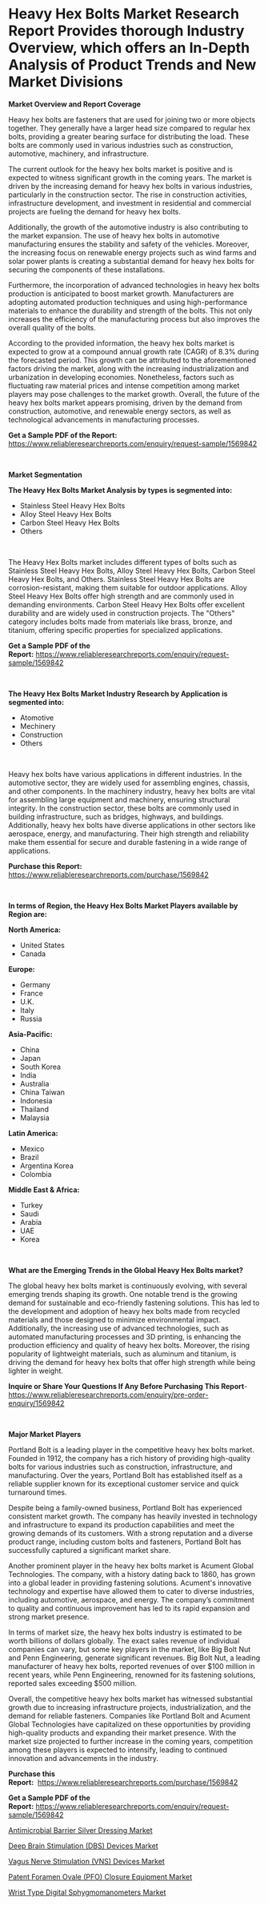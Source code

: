 <p><h1>Heavy Hex Bolts Market Research Report Provides thorough Industry Overview, which offers an In-Depth Analysis of Product Trends and New Market Divisions</h1></p><p><strong>Market Overview and Report Coverage</strong></p>
<p><p>Heavy hex bolts are fasteners that are used for joining two or more objects together. They generally have a larger head size compared to regular hex bolts, providing a greater bearing surface for distributing the load. These bolts are commonly used in various industries such as construction, automotive, machinery, and infrastructure.</p><p>The current outlook for the heavy hex bolts market is positive and is expected to witness significant growth in the coming years. The market is driven by the increasing demand for heavy hex bolts in various industries, particularly in the construction sector. The rise in construction activities, infrastructure development, and investment in residential and commercial projects are fueling the demand for heavy hex bolts.</p><p>Additionally, the growth of the automotive industry is also contributing to the market expansion. The use of heavy hex bolts in automotive manufacturing ensures the stability and safety of the vehicles. Moreover, the increasing focus on renewable energy projects such as wind farms and solar power plants is creating a substantial demand for heavy hex bolts for securing the components of these installations.</p><p>Furthermore, the incorporation of advanced technologies in heavy hex bolts production is anticipated to boost market growth. Manufacturers are adopting automated production techniques and using high-performance materials to enhance the durability and strength of the bolts. This not only increases the efficiency of the manufacturing process but also improves the overall quality of the bolts.</p><p>According to the provided information, the heavy hex bolts market is expected to grow at a compound annual growth rate (CAGR) of 8.3% during the forecasted period. This growth can be attributed to the aforementioned factors driving the market, along with the increasing industrialization and urbanization in developing economies. Nonetheless, factors such as fluctuating raw material prices and intense competition among market players may pose challenges to the market growth. Overall, the future of the heavy hex bolts market appears promising, driven by the demand from construction, automotive, and renewable energy sectors, as well as technological advancements in manufacturing processes.</p></p>
<p><strong>Get a Sample PDF of the Report:</strong> <a href="https://www.reliableresearchreports.com/enquiry/request-sample/1569842">https://www.reliableresearchreports.com/enquiry/request-sample/1569842</a></p>
<p>&nbsp;</p>
<p><strong>Market Segmentation</strong></p>
<p><strong>The Heavy Hex Bolts Market Analysis by types is segmented into:</strong></p>
<p><ul><li>Stainless Steel Heavy Hex Bolts</li><li>Alloy Steel Heavy Hex Bolts</li><li>Carbon Steel Heavy Hex Bolts</li><li>Others</li></ul></p>
<p>&nbsp;</p>
<p><p>The Heavy Hex Bolts market includes different types of bolts such as Stainless Steel Heavy Hex Bolts, Alloy Steel Heavy Hex Bolts, Carbon Steel Heavy Hex Bolts, and Others. Stainless Steel Heavy Hex Bolts are corrosion-resistant, making them suitable for outdoor applications. Alloy Steel Heavy Hex Bolts offer high strength and are commonly used in demanding environments. Carbon Steel Heavy Hex Bolts offer excellent durability and are widely used in construction projects. The "Others" category includes bolts made from materials like brass, bronze, and titanium, offering specific properties for specialized applications.</p></p>
<p><strong>Get a Sample PDF of the Report:</strong>&nbsp;<a href="https://www.reliableresearchreports.com/enquiry/request-sample/1569842">https://www.reliableresearchreports.com/enquiry/request-sample/1569842</a></p>
<p>&nbsp;</p>
<p><strong>The Heavy Hex Bolts Market Industry Research by Application is segmented into:</strong></p>
<p><ul><li>Atomotive</li><li>Mechinery</li><li>Construction</li><li>Others</li></ul></p>
<p>&nbsp;</p>
<p><p>Heavy hex bolts have various applications in different industries. In the automotive sector, they are widely used for assembling engines, chassis, and other components. In the machinery industry, heavy hex bolts are vital for assembling large equipment and machinery, ensuring structural integrity. In the construction sector, these bolts are commonly used in building infrastructure, such as bridges, highways, and buildings. Additionally, heavy hex bolts have diverse applications in other sectors like aerospace, energy, and manufacturing. Their high strength and reliability make them essential for secure and durable fastening in a wide range of applications.</p></p>
<p><strong>Purchase this Report:</strong>&nbsp; <a href="https://www.reliableresearchreports.com/purchase/1569842">https://www.reliableresearchreports.com/purchase/1569842</a></p>
<p>&nbsp;</p>
<p><strong>In terms of Region, the Heavy Hex Bolts Market Players available by Region are:</strong></p>
<p>
    <p> <strong> North America: </strong>
        <ul>
            <li>United States</li>
            <li>Canada</li>
        </ul>
        </p> 
    <p> <strong> Europe: </strong>
        <ul>
            <li>Germany</li>
            <li>France</li>
            <li>U.K.</li>
            <li>Italy</li>
            <li>Russia</li>
        </ul>
        </p> 
    <p> <strong> Asia-Pacific: </strong>
        <ul>
            <li>China</li>
            <li>Japan</li>
            <li>South Korea</li>
            <li>India</li>
            <li>Australia</li>
            <li>China Taiwan</li>
            <li>Indonesia</li>
            <li>Thailand</li>
            <li>Malaysia</li>
        </ul>
        </p> 
    <p> <strong> Latin America: </strong>
        <ul>
            <li>Mexico</li>
            <li>Brazil</li>
            <li>Argentina Korea</li>
            <li>Colombia</li>
        </ul>
        </p> 
    <p> <strong> Middle East & Africa: </strong>
        <ul>
            <li>Turkey</li>
            <li>Saudi</li>
            <li>Arabia</li>
            <li>UAE</li>
            <li>Korea</li>
        </ul>
    </p>
    </p>
<p>&nbsp;</p>
<p><strong>What are the Emerging Trends in the Global Heavy Hex Bolts market?</strong></p>
<p><p>The global heavy hex bolts market is continuously evolving, with several emerging trends shaping its growth. One notable trend is the growing demand for sustainable and eco-friendly fastening solutions. This has led to the development and adoption of heavy hex bolts made from recycled materials and those designed to minimize environmental impact. Additionally, the increasing use of advanced technologies, such as automated manufacturing processes and 3D printing, is enhancing the production efficiency and quality of heavy hex bolts. Moreover, the rising popularity of lightweight materials, such as aluminum and titanium, is driving the demand for heavy hex bolts that offer high strength while being lighter in weight.</p></p>
<p><strong>Inquire or Share Your Questions If Any Before Purchasing This Report</strong>- <a href="https://www.reliableresearchreports.com/enquiry/pre-order-enquiry/1569842">https://www.reliableresearchreports.com/enquiry/pre-order-enquiry/1569842</a></p>
<p>&nbsp;</p>
<p><strong>Major Market Players</strong></p>
<p><p>Portland Bolt is a leading player in the competitive heavy hex bolts market. Founded in 1912, the company has a rich history of providing high-quality bolts for various industries such as construction, infrastructure, and manufacturing. Over the years, Portland Bolt has established itself as a reliable supplier known for its exceptional customer service and quick turnaround times.</p><p>Despite being a family-owned business, Portland Bolt has experienced consistent market growth. The company has heavily invested in technology and infrastructure to expand its production capabilities and meet the growing demands of its customers. With a strong reputation and a diverse product range, including custom bolts and fasteners, Portland Bolt has successfully captured a significant market share.</p><p>Another prominent player in the heavy hex bolts market is Acument Global Technologies. The company, with a history dating back to 1860, has grown into a global leader in providing fastening solutions. Acument's innovative technology and expertise have allowed them to cater to diverse industries, including automotive, aerospace, and energy. The company’s commitment to quality and continuous improvement has led to its rapid expansion and strong market presence.</p><p>In terms of market size, the heavy hex bolts industry is estimated to be worth billions of dollars globally. The exact sales revenue of individual companies can vary, but some key players in the market, like Big Bolt Nut and Penn Engineering, generate significant revenues. Big Bolt Nut, a leading manufacturer of heavy hex bolts, reported revenues of over $100 million in recent years, while Penn Engineering, renowned for its fastening solutions, reported sales exceeding $500 million.</p><p>Overall, the competitive heavy hex bolts market has witnessed substantial growth due to increasing infrastructure projects, industrialization, and the demand for reliable fasteners. Companies like Portland Bolt and Acument Global Technologies have capitalized on these opportunities by providing high-quality products and expanding their market presence. With the market size projected to further increase in the coming years, competition among these players is expected to intensify, leading to continued innovation and advancements in the industry.</p></p>
<p><strong>Purchase this Report:</strong>&nbsp;&nbsp;<a href="https://www.reliableresearchreports.com/purchase/1569842">https://www.reliableresearchreports.com/purchase/1569842</a></p>
<p></p>
<p><strong>Get a Sample PDF of the Report:</strong>&nbsp;<a href="https://www.reliableresearchreports.com/enquiry/request-sample/1569842">https://www.reliableresearchreports.com/enquiry/request-sample/1569842</a></p>
<p><p><a href="https://www.linkedin.com/pulse/antimicrobial-barrier-silver-dressing-market-size-2023-oidre/">Antimicrobial Barrier Silver Dressing Market</a></p><p><a href="https://medium.com/@elvirabogdani08/deep-brain-stimulation-dbs-devices-market-insights-into-market-cagr-market-trends-and-growth-d24a754c94f6">Deep Brain Stimulation (DBS) Devices Market</a></p><p><a href="https://medium.com/@entelaloshi55/vagus-nerve-stimulation-vns-devices-market-comprehensive-assessment-by-type-application-and-4ad0a6380137">Vagus Nerve Stimulation (VNS) Devices Market</a></p><p><a href="https://www.linkedin.com/pulse/decoding-patent-foramen-ovale-pfo-closure-equipment-market-2dxrc/">Patent Foramen Ovale (PFO) Closure Equipment Market</a></p><p><a href="https://www.linkedin.com/pulse/wrist-type-digital-sphygmomanometers-market-challenges-d5sre/">Wrist Type Digital Sphygmomanometers Market</a></p></p>